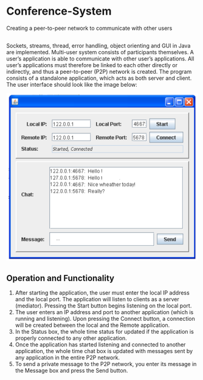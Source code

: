# Conference-System
Creating a peer-to-peer network to communicate with other users 

##
Sockets, streams, thread, error handling, object orienting and GUI in Java are implemented.
Multi-user system consists of participants themselves. A user’s application is able to communicate with other user’s applications. All user’s applications must therefore be linked to each other directly or indirectly, and thus a peer-to-peer (P2P) network is created. The program consists of a standalone application, which acts as both server and client. The user interface should look like the image below:

![](interface.PNG)

## Operation and Functionality
1. After starting the application, the user must enter the local IP address and the local port. The application will listen to clients as a server (mediator). Pressing the Start button begins listening on the local port.
2. The user enters an IP address and port to another application (which is running and listening). Upon pressing the Connect button, a connection will be created between the local and the Remote application.
3. In the Status box, the whole time status for updated if the application is properly connected to any other application.
4. Once the application has started listening and connected to another application, the whole time chat box is updated with messages sent by any application in the entire P2P network.
5. To send a private message to the P2P network, you enter its message in the Message box and press the Send button.
